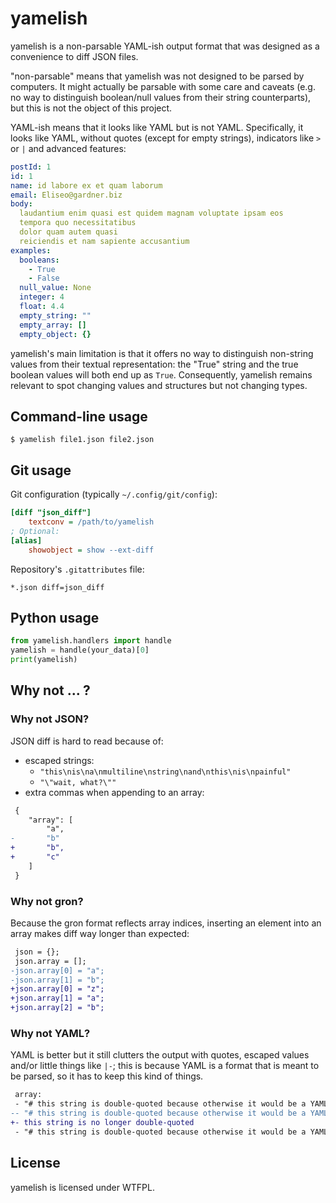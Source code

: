 # yamelish

yamelish is a non-parsable YAML-ish output format that was designed as a convenience to diff JSON files.

"non-parsable" means that yamelish was not designed to be parsed by computers. It might actually be parsable with some care and caveats (e.g. no way to distinguish boolean/null values from their string counterparts), but this is not the object of this project.

YAML-ish means that it looks like YAML but is not YAML. Specifically, it looks like YAML, without quotes (except for empty strings), indicators like `>` or `|` and advanced features:
```yaml
postId: 1
id: 1
name: id labore ex et quam laborum
email: Eliseo@gardner.biz
body:
  laudantium enim quasi est quidem magnam voluptate ipsam eos
  tempora quo necessitatibus
  dolor quam autem quasi
  reiciendis et nam sapiente accusantium
examples:
  booleans:
    - True
    - False
  null_value: None
  integer: 4
  float: 4.4
  empty_string: ""
  empty_array: []
  empty_object: {}
```

yamelish's main limitation is that it offers no way to distinguish non-string values from their textual representation: the "True" string and the true boolean values will both end up as `True`. Consequently, yamelish remains relevant to spot changing values and structures but not changing types.

## Command-line usage

```console
$ yamelish file1.json file2.json
```

## Git usage

Git configuration (typically `~/.config/git/config`):
```ini
[diff "json_diff"]
    textconv = /path/to/yamelish
; Optional:
[alias]
    showobject = show --ext-diff
```

Repository's `.gitattributes` file:
```gitattributes
*.json diff=json_diff
```

## Python usage

```python
from yamelish.handlers import handle
yamelish = handle(your_data)[0]
print(yamelish)
```

## Why not ... ?

### Why not JSON?

JSON diff is hard to read because of:

- escaped strings:
  - `"this\nis\na\nmultiline\nstring\nand\nthis\nis\npainful"`
  - `"\"wait, what?\""`
- extra commas when appending to an array:

```diff
 {
    "array": [
        "a",
-       "b"
+       "b",
+       "c"
    ]
 }
```

### Why not gron?

Because the gron format reflects array indices, inserting an element into an array makes diff way longer than expected:

```diff
 json = {};
 json.array = [];
-json.array[0] = "a";
-json.array[1] = "b";
+json.array[0] = "z";
+json.array[1] = "a";
+json.array[2] = "b";
```

### Why not YAML?

YAML is better but it still clutters the output with quotes, escaped values and/or little things like `|-`; this is because YAML is a format that is meant to be parsed, so it has to keep this kind of things.


```diff
 array:
 - "# this string is double-quoted because otherwise it would be a YAML comment"
-- "# this string is double-quoted because otherwise it would be a YAML comment"
+- this string is no longer double-quoted
 - "# this string is double-quoted because otherwise it would be a YAML comment"
```

## License

yamelish is licensed under WTFPL.
